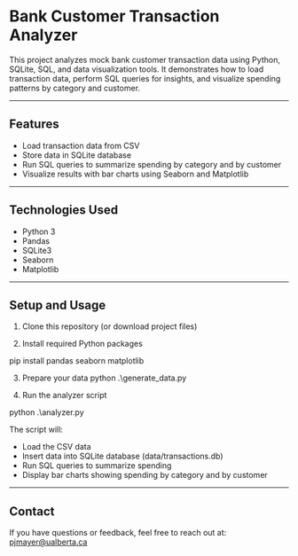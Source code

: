# Bank Customer Transaction Analyzer

This project analyzes mock bank customer transaction data using Python, SQLite, SQL, and data visualization tools. It demonstrates how to load transaction data, perform SQL queries for insights, and visualize spending patterns by category and customer.

---

## Features

- Load transaction data from CSV
- Store data in SQLite database
- Run SQL queries to summarize spending by category and by customer
- Visualize results with bar charts using Seaborn and Matplotlib

---

## Technologies Used

- Python 3
- Pandas
- SQLite3
- Seaborn
- Matplotlib

---

## Setup and Usage

1. Clone this repository (or download project files)


2. Install required Python packages

  pip install pandas seaborn matplotlib

3. Prepare your data
  python .\generate_data.py


4. Run the analyzer script

  python .\analyzer.py

The script will:

- Load the CSV data
- Insert data into SQLite database (data/transactions.db)
- Run SQL queries to summarize spending
- Display bar charts showing spending by category and by customer

---

## Contact

If you have questions or feedback, feel free to reach out at: pjmayer@ualberta.ca

